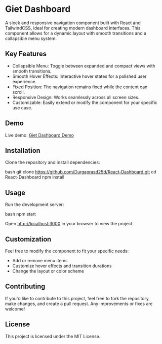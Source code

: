 # Giet Dashboard

A sleek and responsive navigation component built with React and TailwindCSS, ideal for creating modern dashboard interfaces. This component allows for a dynamic layout with smooth transitions and a collapsible menu system.

## Key Features

- Collapsible Menu: Toggle between expanded and compact views with smooth transitions.
- Smooth Hover Effects: Interactive hover states for a polished user experience.
- Fixed Position: The navigation remains fixed while the content can scroll.
- Responsive Design: Works seamlessly across all screen sizes.
- Customizable: Easily extend or modify the component for your specific use case.

## Demo

Live demo: [Giet Dashboard Demo](https://giet-dashboard.netlify.app/)

## Installation

Clone the repository and install dependencies:

bash
git clone https://github.com/Durgaprasd25d/React-Dashboard.git
cd React-Dashboard
npm install


## Usage

Run the development server:

bash
npm start


Open [http://localhost:3000](http://localhost:3000) in your browser to view the project.

## Customization

Feel free to modify the component to fit your specific needs:
- Add or remove menu items
- Customize hover effects and transition durations
- Change the layout or color scheme

## Contributing

If you'd like to contribute to this project, feel free to fork the repository, make changes, and create a pull request. Any improvements or fixes are welcome!

## License

This project is licensed under the MIT License.
